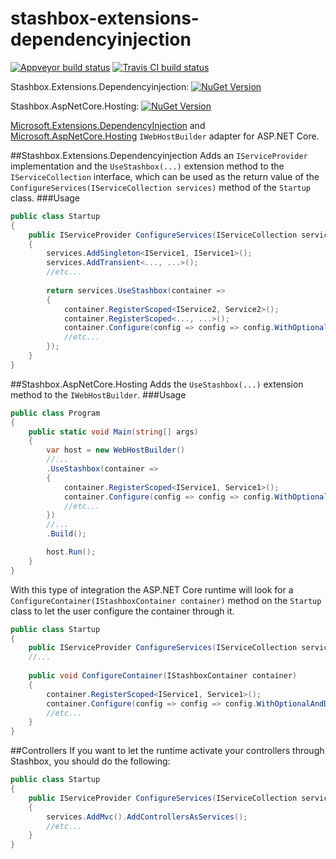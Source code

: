 # stashbox-extensions-dependencyinjection
[![Appveyor build status](https://img.shields.io/appveyor/ci/pcsajtai/stashbox-extensions-dependencyinjection/master.svg?label=appveyor)](https://ci.appveyor.com/project/pcsajtai/stashbox-extensions-dependencyinjection/branch/master) [![Travis CI build status](https://img.shields.io/travis/z4kn4fein/stashbox-extensions-dependencyinjection/master.svg?label=travis-ci)](https://travis-ci.org/z4kn4fein/stashbox-extensions-dependencyinjection)

Stashbox.Extensions.Dependencyinjection: [![NuGet Version](https://buildstats.info/nuget/Stashbox.Extensions.Dependencyinjection)](https://www.nuget.org/packages/Stashbox.Extensions.Dependencyinjection/)

Stashbox.AspNetCore.Hosting: [![NuGet Version](https://buildstats.info/nuget/Stashbox.AspNetCore.Hosting)](https://www.nuget.org/packages/Stashbox.AspNetCore.Hosting/)

[Microsoft.Extensions.DependencyInjection](https://github.com/aspnet/DependencyInjection) and [Microsoft.AspNetCore.Hosting](https://github.com/aspnet/Hosting) `IWebHostBuilder` adapter for ASP.NET Core.

##Stashbox.Extensions.Dependencyinjection
Adds an `IServiceProvider` implementation and the `UseStashbox(...)` extension method to the `IServiceCollection` interface, which can be used as the return value of the `ConfigureServices(IServiceCollection services)` method of the `Startup` class.
###Usage
```c#
public class Startup
{
    public IServiceProvider ConfigureServices(IServiceCollection services)
    {
        services.AddSingleton<IService1, IService1>();
        services.AddTransient<..., ...>();
        //etc...
        
        return services.UseStashbox(container =>
        {
            container.RegisterScoped<IService2, Service2>();
            container.RegisterScoped<..., ...>();
            container.Configure(config => config => config.WithOptionalAndDefaultValueInjection());
            //etc...
        });
    }
}
```
##Stashbox.AspNetCore.Hosting
Adds the `UseStashbox(...)` extension method to the `IWebHostBuilder`.
###Usage
```c#
public class Program
{
    public static void Main(string[] args)
    {
        var host = new WebHostBuilder()
        //...
        .UseStashbox(container =>
        {
            container.RegisterScoped<IService1, Service1>();
            container.Configure(config => config => config.WithOptionalAndDefaultValueInjection());
            //etc...
        })
        //...
        .Build();

        host.Run();
    }
}
```
With this type of integration the ASP.NET Core runtime will look for a `ConfigureContainer(IStashboxContainer container)` method on the `Startup` class to let the user configure the container through it.
```c#
public class Startup
{
    public IServiceProvider ConfigureServices(IServiceCollection services)
    //...
    
    public void ConfigureContainer(IStashboxContainer container)
    {
        container.RegisterScoped<IService1, Service1>();
        container.Configure(config => config => config.WithOptionalAndDefaultValueInjection());
        //etc...
    }
}
```

##Controllers
If you want to let the runtime activate your controllers through Stashbox, you should do the following:
```c#
public class Startup
{
    public IServiceProvider ConfigureServices(IServiceCollection services)
    {
        services.AddMvc().AddControllersAsServices();
        //etc...
    }
}
```
